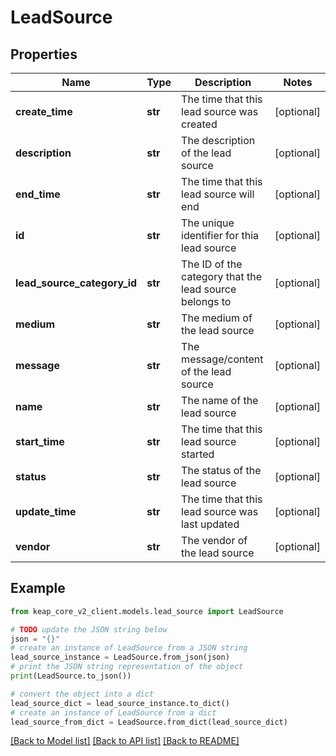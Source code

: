 # LeadSource


## Properties

Name | Type | Description | Notes
------------ | ------------- | ------------- | -------------
**create_time** | **str** | The time that this lead source was created | [optional] 
**description** | **str** | The description of the lead source | [optional] 
**end_time** | **str** | The time that this lead source will end | [optional] 
**id** | **str** | The unique identifier for thia lead source | [optional] 
**lead_source_category_id** | **str** | The ID of the category that the lead source belongs to | [optional] 
**medium** | **str** | The medium of the lead source | [optional] 
**message** | **str** | The message/content of the lead source | [optional] 
**name** | **str** | The name of the lead source | [optional] 
**start_time** | **str** | The time that this lead source started | [optional] 
**status** | **str** | The status of the lead source | [optional] 
**update_time** | **str** | The time that this lead source was last updated | [optional] 
**vendor** | **str** | The vendor of the lead source | [optional] 

## Example

```python
from keap_core_v2_client.models.lead_source import LeadSource

# TODO update the JSON string below
json = "{}"
# create an instance of LeadSource from a JSON string
lead_source_instance = LeadSource.from_json(json)
# print the JSON string representation of the object
print(LeadSource.to_json())

# convert the object into a dict
lead_source_dict = lead_source_instance.to_dict()
# create an instance of LeadSource from a dict
lead_source_from_dict = LeadSource.from_dict(lead_source_dict)
```
[[Back to Model list]](../README.md#documentation-for-models) [[Back to API list]](../README.md#documentation-for-api-endpoints) [[Back to README]](../README.md)


